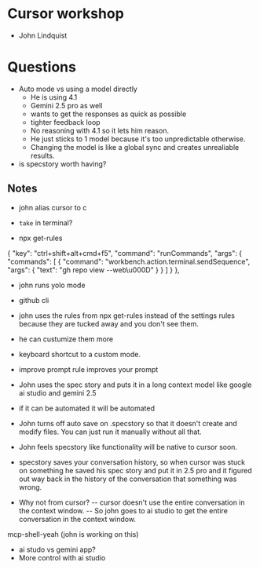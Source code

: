 # Cursor workshop 
- John Lindquist


# Questions
- Auto mode vs using a model directly
  - He is using 4.1 
  - Gemini 2.5 pro as well
  - wants to get the responses as quick as possible
  - tighter feedback loop
  - No reasoning with 4.1 so it lets him reason.
  - He just sticks to 1 model because it's too unpredictable otherwise.
  - Changing the model is like a global sync and creates unrealiable results.
- is specstory worth having?



## Notes

- john alias cursor to c
- `take` in terminal?


- npx get-rules

{
    "key": "ctrl+shift+alt+cmd+f5",
    "command": "runCommands",
    "args": {
      "commands": [
        {
          "command": "workbench.action.terminal.sendSequence",
          "args": { "text": "gh repo view --web\u000D" }
        }
      ]
    }
  },

- john runs yolo mode
- github cli 
- john uses the rules from npx get-rules instead of the settings rules because they are tucked away and you don't see them.
- he can custumize them more

- keyboard shortcut to a custom mode.

- improve prompt rule improves your prompt 



- John uses the spec story and puts it in a long context model like google ai studio and gemini  2.5

- if it can be automated it will be automated 
- John turns off auto save on .specstory so that it doesn't create and modify files. You can just run it manually without all that.
- John feels specstory like functionality will be native to cursor soon.

- specstory saves your conversation history, so when cursor was stuck on something he saved his spec story and put it in 2.5 pro and it figured out way back in the history of the conversation that something was wrong.

- Why not from cursor?
-- cursor doesn't use the entire conversation in the context window.
-- So john goes to ai studio to get the entire conversation in the context window.

mcp-shell-yeah (john is working on this)

- ai studo vs gemini app?
- More control with ai studio

